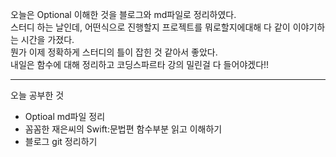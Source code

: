 오늘은 Optional 이해한 것을 블로그와 md파일로 정리하였다.   
스터디 하는 날인데, 어떤식으로 진행할지 프로젝트를 뭐로할지에대해 다 같이 이야기하는 시간을 가졌다.   
뭔가 이제 정확하게 스터디의 틀이 잡힌 것 같아서 좋았다.   
내일은 함수에 대해 정리하고 코딩스파르타 강의 밀린걸 다 들어야겠다!!   

---

오늘 공부한 것
- Optioal md파일 정리
- 꼼꼼한 재은씨의 Swift:문법편 함수부분 읽고 이해하기
- 블로그 git 정리하기
